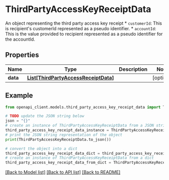 # ThirdPartyAccessKeyReceiptData

An object representing the third party access key receipt    * `customerId`: This is recipient's customerId represented as a   pseudo identifier.   * `accountId`: This is the value provided to recipient   represented as a pseudo identifier for the accountId.

## Properties

Name | Type | Description | Notes
------------ | ------------- | ------------- | -------------
**data** | [**List[ThirdPartyAccessReceiptData]**](ThirdPartyAccessReceiptData.md) |  | [optional] 

## Example

```python
from openapi_client.models.third_party_access_key_receipt_data import ThirdPartyAccessKeyReceiptData

# TODO update the JSON string below
json = "{}"
# create an instance of ThirdPartyAccessKeyReceiptData from a JSON string
third_party_access_key_receipt_data_instance = ThirdPartyAccessKeyReceiptData.from_json(json)
# print the JSON string representation of the object
print(ThirdPartyAccessKeyReceiptData.to_json())

# convert the object into a dict
third_party_access_key_receipt_data_dict = third_party_access_key_receipt_data_instance.to_dict()
# create an instance of ThirdPartyAccessKeyReceiptData from a dict
third_party_access_key_receipt_data_from_dict = ThirdPartyAccessKeyReceiptData.from_dict(third_party_access_key_receipt_data_dict)
```
[[Back to Model list]](../README.md#documentation-for-models) [[Back to API list]](../README.md#documentation-for-api-endpoints) [[Back to README]](../README.md)


